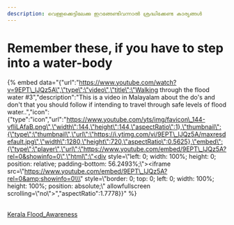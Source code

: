 ```yaml
---
description: വെള്ളക്കെട്ടിലേക്കു ഇറങ്ങേണ്ടിവന്നാൽ ശ്രദ്ധിക്കേണ്ട കാര്യങ്ങൾ
---
```


# Remember these, if you have to step into a water-body

{% embed data="{\"url\":\"https://www.youtube.com/watch?v=9EPT\_lJQz5A\",\"type\":\"video\",\"title\":\"Walking through the flood water \#3\",\"description\":\"This is a video in Malayalam about the do\'s and don\'t that you should follow if intending to travel through safe levels of flood water..\",\"icon\":{\"type\":\"icon\",\"url\":\"https://www.youtube.com/yts/img/favicon\_144-vfliLAfaB.png\",\"width\":144,\"height\":144,\"aspectRatio\":1},\"thumbnail\":{\"type\":\"thumbnail\",\"url\":\"https://i.ytimg.com/vi/9EPT\_lJQz5A/maxresdefault.jpg\",\"width\":1280,\"height\":720,\"aspectRatio\":0.5625},\"embed\":{\"type\":\"player\",\"url\":\"https://www.youtube.com/embed/9EPT\_lJQz5A?rel=0&showinfo=0\",\"html\":\"<div style=\\\"left: 0; width: 100%; height: 0; position: relative; padding-bottom: 56.2493%;\\\"><iframe src=\\\"https://www.youtube.com/embed/9EPT\_lJQz5A?rel=0&amp;showinfo=0\\\" style=\\\"border: 0; top: 0; left: 0; width: 100%; height: 100%; position: absolute;\\\" allowfullscreen scrolling=\\\"no\\\"></iframe></div>\",\"aspectRatio\":1.7778}}" %}

[  
Kerala Flood\_Awareness](https://www.youtube.com/channel/UCTRQxF0ZqselrQoVaKb1Naw)  



